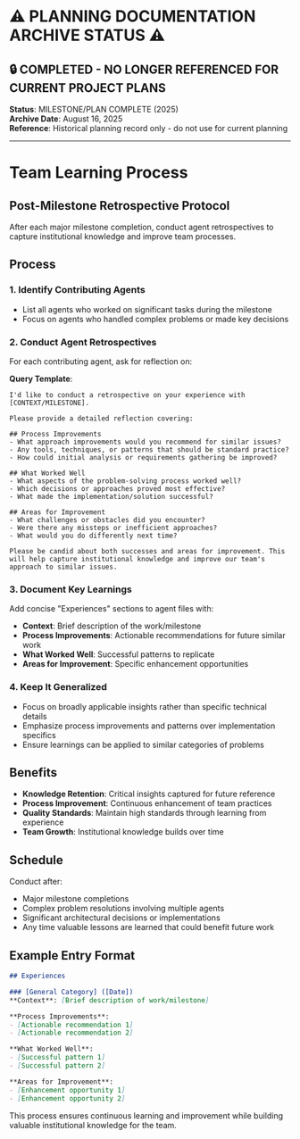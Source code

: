 # ⚠️ PLANNING DOCUMENTATION ARCHIVE STATUS ⚠️
## 🔒 **COMPLETED - NO LONGER REFERENCED FOR CURRENT PROJECT PLANS**
**Status**: MILESTONE/PLAN COMPLETE (2025)  
**Archive Date**: August 16, 2025  
**Reference**: Historical planning record only - do not use for current planning  

---


# Team Learning Process

## Post-Milestone Retrospective Protocol

After each major milestone completion, conduct agent retrospectives to capture institutional knowledge and improve team processes.

## Process

### 1. Identify Contributing Agents
- List all agents who worked on significant tasks during the milestone
- Focus on agents who handled complex problems or made key decisions

### 2. Conduct Agent Retrospectives
For each contributing agent, ask for reflection on:

**Query Template**:
```
I'd like to conduct a retrospective on your experience with [CONTEXT/MILESTONE].

Please provide a detailed reflection covering:

## Process Improvements
- What approach improvements would you recommend for similar issues?
- Any tools, techniques, or patterns that should be standard practice?
- How could initial analysis or requirements gathering be improved?

## What Worked Well
- What aspects of the problem-solving process worked well?
- Which decisions or approaches proved most effective?
- What made the implementation/solution successful?

## Areas for Improvement
- What challenges or obstacles did you encounter?
- Were there any missteps or inefficient approaches?
- What would you do differently next time?

Please be candid about both successes and areas for improvement. This will help capture institutional knowledge and improve our team's approach to similar issues.
```

### 3. Document Key Learnings
Add concise "Experiences" sections to agent files with:
- **Context**: Brief description of the work/milestone
- **Process Improvements**: Actionable recommendations for future similar work
- **What Worked Well**: Successful patterns to replicate
- **Areas for Improvement**: Specific enhancement opportunities

### 4. Keep It Generalized
- Focus on broadly applicable insights rather than specific technical details
- Emphasize process improvements and patterns over implementation specifics
- Ensure learnings can be applied to similar categories of problems

## Benefits

- **Knowledge Retention**: Critical insights captured for future reference
- **Process Improvement**: Continuous enhancement of team practices
- **Quality Standards**: Maintain high standards through learning from experience
- **Team Growth**: Institutional knowledge builds over time

## Schedule

Conduct after:
- Major milestone completions
- Complex problem resolutions involving multiple agents
- Significant architectural decisions or implementations
- Any time valuable lessons are learned that could benefit future work

## Example Entry Format

```markdown
## Experiences

### [General Category] ([Date])
**Context**: [Brief description of work/milestone]

**Process Improvements**:
- [Actionable recommendation 1]
- [Actionable recommendation 2]

**What Worked Well**:
- [Successful pattern 1]
- [Successful pattern 2]

**Areas for Improvement**:
- [Enhancement opportunity 1]
- [Enhancement opportunity 2]
```

This process ensures continuous learning and improvement while building valuable institutional knowledge for the team.